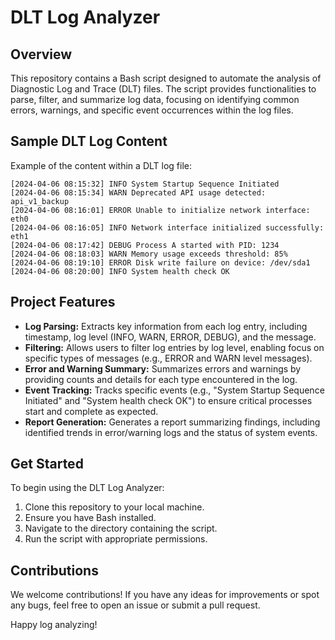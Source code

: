 # DLT Log Analyzer

## Overview
This repository contains a Bash script designed to automate the analysis of Diagnostic Log and Trace (DLT) files. The script provides functionalities to parse, filter, and summarize log data, focusing on identifying common errors, warnings, and specific event occurrences within the log files.

## Sample DLT Log Content
Example of the content within a DLT log file:
```
[2024-04-06 08:15:32] INFO System Startup Sequence Initiated
[2024-04-06 08:15:34] WARN Deprecated API usage detected: api_v1_backup
[2024-04-06 08:16:01] ERROR Unable to initialize network interface: eth0
[2024-04-06 08:16:05] INFO Network interface initialized successfully: eth1
[2024-04-06 08:17:42] DEBUG Process A started with PID: 1234
[2024-04-06 08:18:03] WARN Memory usage exceeds threshold: 85%
[2024-04-06 08:19:10] ERROR Disk write failure on device: /dev/sda1
[2024-04-06 08:20:00] INFO System health check OK
```

## Project Features
- **Log Parsing:** Extracts key information from each log entry, including timestamp, log level (INFO, WARN, ERROR, DEBUG), and the message.
- **Filtering:** Allows users to filter log entries by log level, enabling focus on specific types of messages (e.g., ERROR and WARN level messages).
- **Error and Warning Summary:** Summarizes errors and warnings by providing counts and details for each type encountered in the log.
- **Event Tracking:** Tracks specific events (e.g., "System Startup Sequence Initiated" and "System health check OK") to ensure critical processes start and complete as expected.
- **Report Generation:** Generates a report summarizing findings, including identified trends in error/warning logs and the status of system events.

## Get Started
To begin using the DLT Log Analyzer:
1. Clone this repository to your local machine.
2. Ensure you have Bash installed.
3. Navigate to the directory containing the script.
4. Run the script with appropriate permissions.

## Contributions
We welcome contributions! If you have any ideas for improvements or spot any bugs, feel free to open an issue or submit a pull request.

Happy log analyzing!
